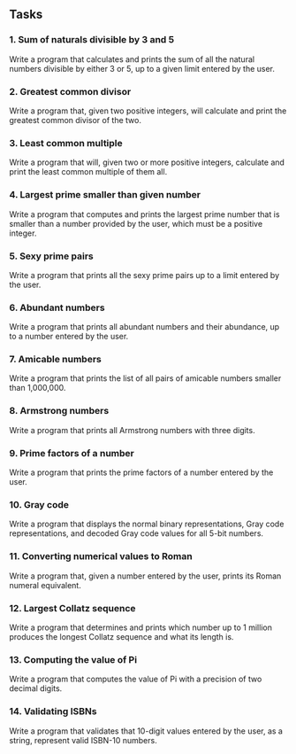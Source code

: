 ## Tasks
### 1. Sum of naturals divisible by 3 and 5
Write a program that calculates and prints the sum of all the natural numbers divisible by either 3 or 5, up to a given limit entered by the user.

### 2. Greatest common divisor
Write a program that, given two positive integers, will calculate and print the greatest common divisor of the two.

### 3. Least common multiple
Write a program that will, given two or more positive integers, calculate and print the least common multiple of them all.

###  4. Largest prime smaller than given number
Write a program that computes and prints the largest prime number that is smaller than a number provided by the user, which must be a positive integer.

### 5. Sexy prime pairs
Write a program that prints all the sexy prime pairs up to a limit entered by the user.

### 6. Abundant numbers
Write a program that prints all abundant numbers and their abundance, up to a number entered by the user.

### 7. Amicable numbers
Write a program that prints the list of all pairs of amicable numbers smaller than 1,000,000.

### 8. Armstrong numbers
Write a program that prints all Armstrong numbers with three digits.

### 9. Prime factors of a number
Write a program that prints the prime factors of a number entered by the user.

### 10. Gray code
Write a program that displays the normal binary representations, Gray code representations, and decoded Gray code values for all 5-bit numbers.

### 11. Converting numerical values to Roman
Write a program that, given a number entered by the user, prints its Roman numeral equivalent.

### 12. Largest Collatz sequence
Write a program that determines and prints which number up to 1 million produces the longest Collatz sequence and what its length is.

### 13. Computing the value of Pi
Write a program that computes the value of Pi with a precision of two decimal digits.

### 14. Validating ISBNs
Write a program that validates that 10-digit values entered by the user, as a string, represent valid ISBN-10 numbers.